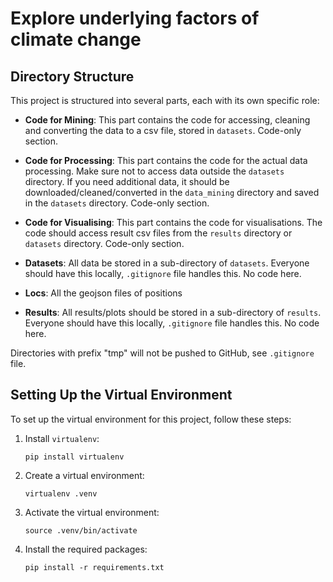 # Explore underlying factors of climate change

## Directory Structure
This project is structured into several parts, each with its own specific role:

- **Code for Mining**: This part contains the code for accessing, cleaning and converting the data to a csv file, stored in `datasets`. Code-only section.

- **Code for Processing**: This part contains the code for the actual data processing. Make sure not to access data outside the `datasets` directory. If you need additional data, it should be downloaded/cleaned/converted in the `data_mining` directory and saved in the `datasets` directory. Code-only section.

- **Code for Visualising**: This part contains the code for visualisations. The code should access result csv files from the `results` directory or `datasets` directory. Code-only section.

- **Datasets**: All data be stored in a sub-directory of `datasets`. Everyone should have this locally, `.gitignore` file handles this. No code here.

- **Locs**: All the geojson files of positions

- **Results**: All results/plots should be stored in a sub-directory of `results`. Everyone should have this locally, `.gitignore` file handles this. No code here. 

Directories with prefix "tmp" will not be pushed to GitHub, see `.gitignore` file.

## Setting Up the Virtual Environment

To set up the virtual environment for this project, follow these steps:

1. Install `virtualenv`:

    ```shell
    pip install virtualenv
    ```

1. Create a virtual environment:

    ```shell
    virtualenv .venv
    ```

1. Activate the virtual environment:

    ```shell
    source .venv/bin/activate
    ```

1. Install the required packages:

    ```shell
    pip install -r requirements.txt
    ```

